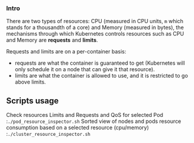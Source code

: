 ### Intro
There are two types of resources: CPU (measured in CPU units, `m` which stands for a thousandth of a core) and Memory (measured in bytes),
  the mechanisms through which Kubernetes controls resources such as CPU and Memory are **requests** and **limits**.

Requests and limits are on a per-container basis:

  * requests are what the container is guaranteed to get (Kubernetes will only schedule it on a node that can give it that resource).
  * limits are what the container is allowed to use, and it is restricted to go above limits.

## Scripts usage

Check resources Limits and Requests and QoS for selected Pod :`./pod_resource_inspector.sh`
Sorted view of nodes and pods resource consumption based on a selected resource (cpu/memory) :`./cluster_resource_inspector.sh `
